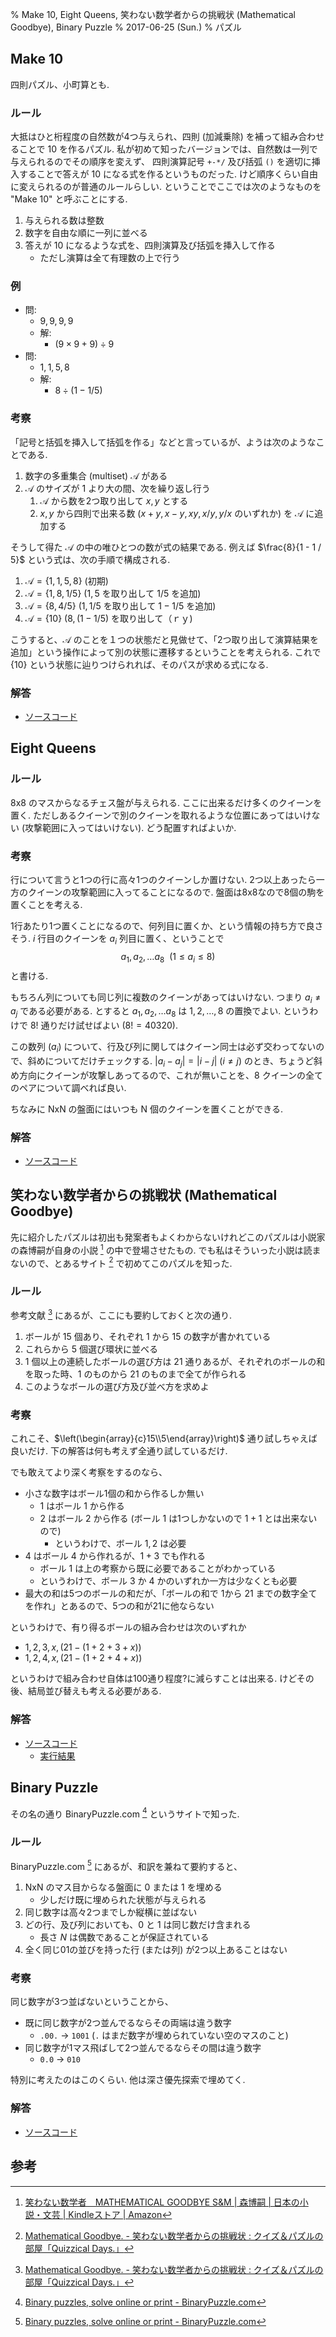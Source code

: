% Make 10, Eight Queens, 笑わない数学者からの挑戦状 (Mathematical Goodbye), Binary Puzzle
% 2017-06-25 (Sun.)
% パズル

## Make 10

四則パズル、小町算とも.

### ルール

大抵はひと桁程度の自然数が4つ与えられ、四則 (加減乗除) を補って組み合わせることで 10 を作るパズル.
私が初めて知ったバージョンでは、自然数は一列で与えられるのでその順序を変えず、
四則演算記号 `+-*/` 及び括弧 `()` を適切に挿入することで答えが 10 になる式を作るというものだった.
けど順序くらい自由に変えられるのが普通のルールらしい.
ということでここでは次のようなものを "Make 10" と呼ぶことにする.

1. 与えられる数は整数
1. 数字を自由な順に一列に並べる
1. 答えが 10 になるような式を、四則演算及び括弧を挿入して作る
    - ただし演算は全て有理数の上で行う

### 例

- 問:
    - $9, 9, 9, 9$
    - 解:
        - $\left( 9 \times 9 + 9 \right) \div 9$
- 問:
    - $1, 1, 5, 8$
    - 解:
        - $8 \div \left( 1 - 1 / 5 \right)$

### 考察

「記号と括弧を挿入して括弧を作る」などと言っているが、ようは次のようなことである.

1. 数字の多重集合 (multiset) $\mathcal{A}$ がある
1. $\mathcal{A}$ のサイズが 1 より大の間、次を繰り返し行う
    1. $\mathcal{A}$ から数を2つ取り出して $x, y$ とする
    1. $x, y$ から四則で出来る数 ($x+y, x-y, xy, x/y, y/x$ のいずれか) を $\mathcal{A}$ に追加する

そうして得た $\mathcal{A}$ の中の唯ひとつの数が式の結果である.
例えば $\frac{8}{1 - 1 / 5}$ という式は、次の手順で構成される.

1. $\mathcal{A} = \{ 1,1,5,8 \}$ (初期)
1. $\mathcal{A} = \{ 1,8, 1/5 \}$ ($1,5$ を取り出して $1/5$ を追加)
1. $\mathcal{A} = \{ 8, 4/5 \}$ ($1, 1/5$ を取り出して $1-1/5$ を追加)
1. $\mathcal{A} = \{ 10 \}$ ($8, (1-1/5)$ を取り出して（ｒｙ)

こうすると、$\mathcal{A}$ のことを１つの状態だと見做せて、「2つ取り出して演算結果を追加」という操作によって別の状態に遷移するということを考えられる.
これで $\{10\}$ という状態に辿りつけられれば、そのパスが求める式になる.

### 解答

- [ソースコード](https://gist.github.com/cympfh/ea3a448aa841fe62bf9e)

## Eight Queens

### ルール

8x8 のマスからなるチェス盤が与えられる.
ここに出来るだけ多くのクイーンを置く.
ただしあるクイーンで別のクイーンを取れるような位置にあってはいけない (攻撃範囲に入ってはいけない).
どう配置すればよいか.

### 考察

行について言うと1つの行に高々1つのクイーンしか置けない.
2つ以上あったら一方のクイーンの攻撃範囲に入ってることになるので.
盤面は8x8なので8個の駒を置くことを考える.

1行あたり1つ置くことになるので、何列目に置くか、という情報の持ち方で良さそう.
$i$ 行目のクイーンを $a_i$ 列目に置く、ということで
$$a_1, a_2, \ldots a_8 ~~(1 \leq a_i \leq 8)$$
と書ける.

もちろん列についても同じ列に複数のクイーンがあってはいけない.
つまり $a_i \ne a_j$ である必要がある.
とすると $a_1, a_2, \ldots a_8$ は $1,2,\ldots,8$ の置換でよい.
というわけで $8!$ 通りだけ試せばよい ($8! = 40320$).

この数列 $(a_i)$ について、行及び列に関してはクイーン同士は必ず交わってないので、斜めについてだけチェックする.
$|a_i - a_j| = |i-j| ~(i \ne j)$ のとき、ちょうど斜め方向にクイーンが攻撃しあってるので、これが無いことを、8 クイーンの全てのペアについて調べれば良い.

ちなみに NxN の盤面にはいつも N 個のクイーンを置くことができる.

### 解答

- [ソースコード](https://gist.github.com/cympfh/700f77492f99c6059ffc0d590e227a79)

## 笑わない数学者からの挑戦状 (Mathematical Goodbye)

先に紹介したパズルは初出も発案者もよくわからないけれどこのパズルは小説家の森博嗣が自身の小説 [^1] の中で登場させたもの.
でも私はそういった小説は読まないので、とあるサイト [^2] で初めてこのパズルを知った.

### ルール

参考文献 [^2] にあるが、ここにも要約しておくと次の通り.

1. ボールが 15 個あり、それぞれ 1 から 15 の数字が書かれている
1. これらから 5 個選び環状に並べる
1. 1 個以上の連続したボールの選び方は 21 通りあるが、それぞれのボールの和を取った時、1 のものから 21 のものまで全てが作られる
1. このようなボールの選び方及び並べ方を求めよ

### 考察

これこそ、$\left(\begin{array}{c}15\\5\end{array}\right)$ 通り試しちゃえば良いだけ.
下の解答は何も考えず全通り試しているだけ.

でも敢えてより深く考察をするのなら、

- 小さな数字はボール1個の和から作るしか無い
    - $1$ はボール $1$ から作る
    - $2$ はボール $2$ から作る (ボール $1$ は1つしかないので $1+1$ とは出来ないので)
        - というわけで、ボール $1, 2$ は必要
- $4$ はボール $4$ から作れるが、$1+3$ でも作れる
    - ボール $1$ は上の考察から既に必要であることがわかっている
    - というわけで、ボール $3$ か $4$ かのいずれか一方は少なくとも必要
- 最大の和は5つのボールの和だが、「ボールの和で 1から 21 までの数字全てを作れ」とあるので、5つの和が21に他ならない

というわけで、有り得るボールの組み合わせは次のいずれか

- $1, 2, 3, x, (21 - (1 + 2 + 3 + x))$
- $1, 2, 4, x, (21 - (1 + 2 + 4 + x))$

というわけで組み合わせ自体は100通り程度?に減らすことは出来る.
けどその後、結局並び替えも考える必要がある.

### 解答

- [ソースコード](https://gist.github.com/cympfh/300600bcdcf04e6ca738403c1dcfa322)
    - [実行結果](https://ideone.com/WXgnP1)

## Binary Puzzle

その名の通り BinaryPuzzle.com [^3] というサイトで知った.

### ルール

BinaryPuzzle.com [^3] にあるが、和訳を兼ねて要約すると、

1. NxN のマス目からなる盤面に 0 または 1 を埋める
    - 少しだけ既に埋められた状態が与えられる
1. 同じ数字は高々2つまでしか縦横に並ばない
1. どの行、及び列においても、0 と 1 は同じ数だけ含まれる
    - 長さ $N$ は偶数であることが保証されている
1. 全く同じ01の並びを持った行 (または列) が2つ以上あることはない

### 考察

同じ数字が3つ並ばないということから、

- 既に同じ数字が2つ並んでるならその両端は違う数字
    - `.00.` &rarr; `1001` (`.` はまだ数字が埋められていない空のマスのこと)
- 同じ数字が1マス飛ばして2つ並んでるならその間は違う数字
    - `0.0` &rarr; `010`

特別に考えたのはこのくらい.
他は深さ優先探索で埋めてく.

### 解答

- [ソースコード](https://github.com/cympfh/BinaryPuzzle)

## 参考

[^1]: [笑わない数学者　MATHEMATICAL GOODBYE S&M | 森博嗣 | 日本の小説・文芸 | Kindleストア | Amazon](https://www.amazon.co.jp/dp/B009GXMFJQ/)
[^2]: [Mathematical Goodbye. - 笑わない数学者からの挑戦状 : クイズ＆パズルの部屋「Quizzical Days.」](http://r27.jp/quiz/mathematical-goodbye/)
[^3]: [Binary puzzles, solve online or print - BinaryPuzzle.com](http://binarypuzzle.com/)
